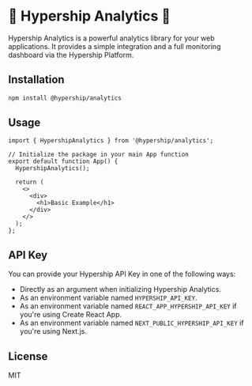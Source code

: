 # 🚀 Hypership Analytics 🚀

Hypership Analytics is a powerful analytics library for your web applications. It provides a simple integration and a full monitoring dashboard via the Hypership Platform.

## Installation

```bash
npm install @hypership/analytics
```

## Usage

```
import { HypershipAnalytics } from '@hypership/analytics';

// Initialize the package in your main App function
export default function App() {
  HypershipAnalytics();

  return (
    <>
      <div>
        <h1>Basic Example</h1>
      </div>
    </>
  );
};
```

## API Key
You can provide your Hypership API Key in one of the following ways:

 - Directly as an argument when initializing Hypership Analytics.
 - As an environment variable named `HYPERSHIP_API_KEY`.
 - As an environment variable named `REACT_APP_HYPERSHIP_API_KEY` if you're using Create React App.
 - As an environment variable named `NEXT_PUBLIC_HYPERSHIP_API_KEY` if you're using Next.js.

## License
MIT